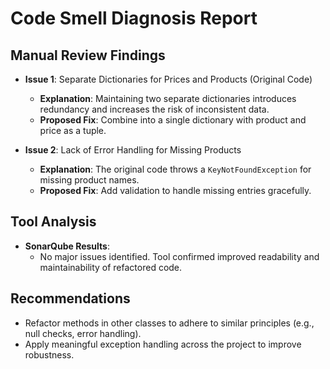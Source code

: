 # Code Smell Diagnosis Report

## Manual Review Findings
- **Issue 1**: Separate Dictionaries for Prices and Products (Original Code)
  - **Explanation**: Maintaining two separate dictionaries introduces redundancy and increases the risk of inconsistent data.
  - **Proposed Fix**: Combine into a single dictionary with product and price as a tuple.

- **Issue 2**: Lack of Error Handling for Missing Products
  - **Explanation**: The original code throws a `KeyNotFoundException` for missing product names.
  - **Proposed Fix**: Add validation to handle missing entries gracefully.

## Tool Analysis
- **SonarQube Results**:
  - No major issues identified. Tool confirmed improved readability and maintainability of refactored code.

## Recommendations
- Refactor methods in other classes to adhere to similar principles (e.g., null checks, error handling).
- Apply meaningful exception handling across the project to improve robustness.

